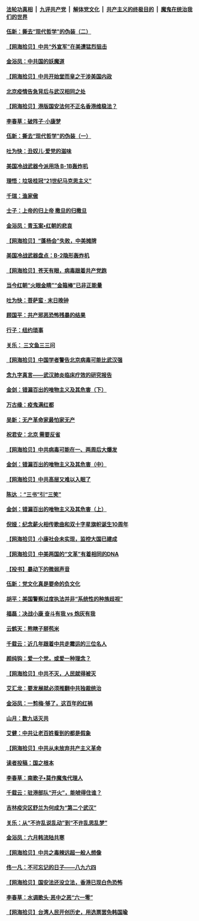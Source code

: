 ####  [法轮功真相](../../../../basic/blob/master/README.md?t=06260902) &nbsp;|&nbsp; [九评共产党](../../../../9ping.md/blob/master/README.md?t=06260902) &nbsp;|&nbsp; [解体党文化](../../../../jtdwh.md/blob/master/README.md?t=06260902)  &nbsp;|&nbsp; [共产主义的终极目的](../../../../gczydzjmd.md/blob/master/README.md?t=06260902) &nbsp;|&nbsp; [魔鬼在统治我们的世界](../../../../mgztzwmdsj.md/blob/master/README.md?t=06260902) 

#### [伍新：撕去“现代哲学”的伪装（二）](../pages/nsc993/n12211310.md?t=06260902) 

#### [【网海拾贝】中共“外宣军”在美遭猛烈狙击](../pages/nsc993/n12211190.md?t=06260902) 

#### [金浴凤：中共国的妖魔道](../pages/nsc993/n12208163.md?t=06260902) 

#### [【网海拾贝】中共开始堂而皇之干涉美国内政](../pages/nsc993/n12205646.md?t=06260902) 

#### [北京疫情告急背后与武汉相同之处](../pages/nsc993/n12201610.md?t=06260902) 

#### [【网海拾贝】港版国安法何不正名香港维稳法？](../pages/nsc993/n12203675.md?t=06260902) 

#### [李春草：破阵子·小康梦](../pages/nsc993/n12202996.md?t=06260902) 

#### [伍新：撕去“现代哲学”的伪装（一）](../pages/nsc993/n12202666.md?t=06260902) 

#### [吐为快：丑奴儿·爱党的滋味](../pages/nsc993/n12202630.md?t=06260902) 

#### [美国冷战武器今派用场 B-1B轰炸机](../pages/nsc993/n12202368.md?t=06260902) 

#### [理悟：垃圾桂冠“21世纪马克思主义”](../pages/nsc993/n12201220.md?t=06260902) 

#### [千瑞：渔家傲](../pages/nsc993/n12201174.md?t=06260902) 

#### [士子：上帝的归上帝 撒旦的归撒旦](../pages/nsc993/n12199902.md?t=06260902) 

#### [金浴凤：青玉案•红朝的悲哀](../pages/nsc993/n12199650.md?t=06260902) 

#### [【网海拾贝】“蓬杨会”失败，中美摊牌](../pages/nsc993/n12199598.md?t=06260902) 

#### [美国冷战武器盘点：B-2隐形轰炸机](../pages/nsc993/n12199226.md?t=06260902) 

#### [【网海拾贝】苍天有眼，病毒跟着共产党跑](../pages/nsc993/n12197648.md?t=06260902) 

#### [当今红朝“火眼金睛”“金箍棒”已非正能量](../pages/nsc993/n12196834.md?t=06260902) 

#### [吐为快：菩萨蛮 · 末日晚钟](../pages/nsc993/n12196689.md?t=06260902) 

#### [顾国平：共产邪恶恐怖残暴的结果](../pages/nsc993/n12195238.md?t=06260902) 

#### [行子：纽约琐事](../pages/nsc993/n12194752.md?t=06260902) 

#### [关乐： 三文鱼三三问](../pages/nsc993/n12194626.md?t=06260902) 

#### [【网海拾贝】中国学者警告北京病毒可能比武汉强](../pages/nsc993/n12193964.md?t=06260902) 

#### [念九字真言——武汉肺炎临床疗效的研究报告](../pages/nsc993/n12190804.md?t=06260902) 

#### [金剑：错漏百出的唯物主义及其危害（下）](../pages/nsc993/n12191909.md?t=06260902) 

#### [万古缘：疫鬼满红都](../pages/nsc993/n12191847.md?t=06260902) 

#### [吴新：无产革命家最怕家无产](../pages/nsc993/n12191806.md?t=06260902) 

#### [祝君安：北京 需要反省](../pages/nsc993/n12191766.md?t=06260902) 

#### [【网海拾贝】中共病毒可能在一、两周后大爆发](../pages/nsc993/n12190517.md?t=06260902) 

#### [金剑：错漏百出的唯物主义及其危害（中）](../pages/nsc993/n12188778.md?t=06260902) 

#### [【网海拾贝】中共高层又难以入眠了](../pages/nsc993/n12188425.md?t=06260902) 

#### [陈达 ：“三书”引“三笑”](../pages/nsc993/n12187929.md?t=06260902) 

#### [金剑：错漏百出的唯物主义及其危害（上）](../pages/nsc993/n12186502.md?t=06260902) 

#### [倪娅：纪念薪火相传歌曲和双十字星旗帜诞生10周年](../pages/nsc993/n12186439.md?t=06260902) 

#### [【网海拾贝】小康社会未实现，监控大国已建成](../pages/nsc993/n12185468.md?t=06260902) 

#### [【网海拾贝】中美两国的“文革”有着相同的DNA](../pages/nsc993/n12184487.md?t=06260902) 

#### [【投书】暴动下的微弱声音](../pages/nsc993/n12183493.md?t=06260902) 

#### [伍新：党文化真是要命的负文化](../pages/nsc993/n12182742.md?t=06260902) 

#### [胡平：美国警察过度执法并非“系统性的种族歧视”](../pages/nsc993/n12182713.md?t=06260902) 

#### [福磊：决战小康 奋斗有我 vs 炮灰有我](../pages/nsc993/n12182693.md?t=06260902) 

#### [云鹤天：熊瞎子掰苞米](../pages/nsc993/n12182680.md?t=06260902) 

#### [千载云：近几年跟着中共走霉运的三位名人](../pages/nsc993/n12182649.md?t=06260902) 

#### [颜纯钩：爱一个党，或爱一种理念？](../pages/nsc993/n12182640.md?t=06260902) 

#### [【网海拾贝】中共不灭，人民就得被灭](../pages/nsc993/n12180698.md?t=06260902) 

#### [艾汇龙：要发展就必须推翻中共独裁统治](../pages/nsc993/n12180647.md?t=06260902) 

#### [金浴凤：一剪梅·够了，这百年的红祸](../pages/nsc993/n12180002.md?t=06260902) 

#### [山月：数九话灭共](../pages/nsc993/n12179940.md?t=06260902) 

#### [艾健：中共让老百姓看到的都是假象](../pages/nsc993/n12179778.md?t=06260902) 

#### [【网海拾贝】中共从未放弃共产主义革命](../pages/nsc993/n12176687.md?t=06260902) 

#### [读者投稿：国之根本](../pages/nsc993/n12176662.md?t=06260902) 

#### [李春草：南歌子•莫作魔鬼代理人](../pages/nsc993/n12176610.md?t=06260902) 

#### [千载云：驻港部队“开火”，能唬得住谁？](../pages/nsc993/n12176028.md?t=06260902) 

#### [吉林疫灾区舒兰为何成为“第二个武汉”](../pages/nsc993/n12172816.md?t=06260902) 

#### [关乐：从“不许乱说乱动”到“不许乱思乱梦”](../pages/nsc993/n12174760.md?t=06260902) 

#### [金浴凤：六月韩流陆共寒](../pages/nsc993/n12174739.md?t=06260902) 

#### [【网海拾贝】中共之毒辣远超一般人想像](../pages/nsc993/n12174574.md?t=06260902) 

#### [佟一凡：不可忘记的日子——八九六四](../pages/nsc993/n12174371.md?t=06260902) 

#### [【网海拾贝】国安法还没立法，香港已现白色恐怖](../pages/nsc993/n12172467.md?t=06260902) 

#### [李春草：水调歌头·恶中之恶“六一零”](../pages/nsc993/n12171662.md?t=06260902) 

#### [【网海拾贝】台湾人民开创历史，用选票罢免韩国瑜](../pages/nsc993/n12169412.md?t=06260902) 

